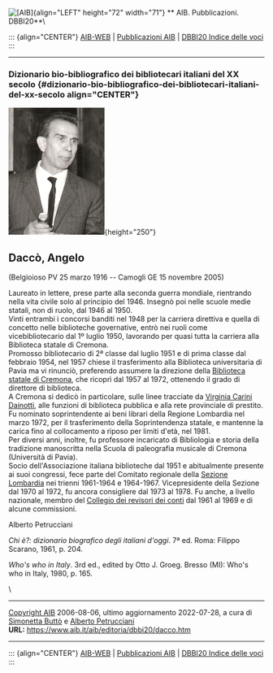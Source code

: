 ![\[AIB\]](/aib/wi/aibv72.gif){align="LEFT" height="72" width="71"}
** AIB. Pubblicazioni. DBBI20**\

::: {align="CENTER"}
[AIB-WEB](/) \| [Pubblicazioni AIB](/pubblicazioni/) \| [DBBI20 Indice
delle voci](dbbi20.htm)
:::

------------------------------------------------------------------------

### Dizionario bio-bibliografico dei bibliotecari italiani del XX secolo {#dizionario-bio-bibliografico-dei-bibliotecari-italiani-del-xx-secolo align="CENTER"}

![\[Ritratto\]](dacco.jpg){height="250"}

## Daccò, Angelo

(Belgioioso PV 25 marzo 1916 -- Camogli GE 15 novembre 2005)

Laureato in lettere, prese parte alla seconda guerra mondiale,
rientrando nella vita civile solo al principio del 1946. Insegnò poi
nelle scuole medie statali, non di ruolo, dal 1946 al 1950.\
Vinti entrambi i concorsi banditi nel 1948 per la carriera direttiva e
quella di concetto nelle biblioteche governative, entrò nei ruoli come
vicebibliotecario dal 1º luglio 1950, lavorando per quasi tutta la
carriera alla Biblioteca statale di Cremona.\
Promosso bibliotecario di 2ª classe dal luglio 1951 e di prima classe
dal febbraio 1954, nel 1957 chiese il trasferimento alla Biblioteca
universitaria di Pavia ma vi rinunciò, preferendo assumere la direzione
della [Biblioteca statale di Cremona](/aib/stor/teche/cr-sta.htm), che
ricoprì dal 1957 al 1972, ottenendo il grado di direttore di
biblioteca.\
A Cremona si dedicò in particolare, sulle linee tracciate da [Virginia
Carini Dainotti](carini.htm), alle funzioni di biblioteca pubblica e
alla rete provinciale di prestito.\
Fu nominato soprintendente ai beni librari della Regione Lombardia nel
marzo 1972, per il trasferimento della Soprintendenza statale, e
mantenne la carica fino al collocamento a riposo per limiti d\'età, nel
1981.\
Per diversi anni, inoltre, fu professore incaricato di Bibliologia e
storia della tradizione manoscritta nella Scuola di paleografia musicale
di Cremona (Università di Pavia).\
Socio dell\'Associazione italiana biblioteche dal 1951 e abitualmente
presente ai suoi congressi, fece parte del Comitato regionale della
[Sezione Lombardia](/aib/stor/sezioni/lom.htm) nei trienni 1961-1964 e
1964-1967. Vicepresidente della Sezione dal 1970 al 1972, fu ancora
consigliere dal 1973 al 1978. Fu anche, a livello nazionale, membro del
[Collegio dei revisori dei conti](/aib/stor/cariche60.htm) dal 1961 al
1969 e di alcune commissioni.

Alberto Petrucciani

*Chi è?: dizionario biografico degli italiani d\'oggi*. 7ª ed. Roma:
Filippo Scarano, 1961, p. 204.

*Who\'s who in Italy*. 3rd ed., edited by Otto J. Groeg. Bresso (MI):
Who\'s who in Italy, 1980, p. 165.

\

------------------------------------------------------------------------

[Copyright AIB](/su-questo-sito/dichiarazione-di-copyright-aib-web/)
2006-08-06, ultimo aggiornamento 2022-07-28, a cura di [Simonetta
Buttò](/aib/redazione3.htm) e [Alberto
Petrucciani](/su-questo-sito/redazione-aib-web/)\
**URL:** https://www.aib.it/aib/editoria/dbbi20/dacco.htm

------------------------------------------------------------------------

::: {align="CENTER"}
[AIB-WEB](/) \| [Pubblicazioni AIB](/pubblicazioni/) \| [DBBI20 Indice
delle voci](dbbi20.htm)
:::
